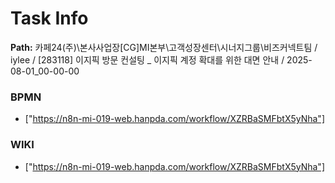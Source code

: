 # Task Info

**Path:** 카페24(주)\본사사업장\[CG]MI본부\고객성장센터\시너지그룹\비즈커넥트팀 / iylee / [283118] 이지픽 방문 컨설팅 _ 이지픽 계정 확대를 위한 대면 안내 / 2025-08-01_00-00-00

### BPMN
- ["https://n8n-mi-019-web.hanpda.com/workflow/XZRBaSMFbtX5yNha"]

### WIKI
- ["https://n8n-mi-019-web.hanpda.com/workflow/XZRBaSMFbtX5yNha"]

